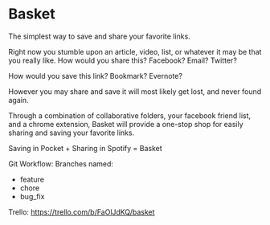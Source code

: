 Basket
======

The simplest way to save and share your favorite links.

Right now you stumble upon an article, video, list, or whatever it may be that you really like. How would you share this?
Facebook? Email? Twitter?

How would you save this link?
Bookmark? Evernote?

However you may share and save it will most likely get lost, and never found again.

Through a combination of collaborative folders, your facebook friend list, and a chrome extension, Basket will provide a one-stop shop for easily sharing and saving your favorite links.

Saving in Pocket + Sharing in Spotify = Basket

Git Workflow:
Branches named:
- feature
- chore
- bug_fix

Trello:
https://trello.com/b/FaOlJdKQ/basket
